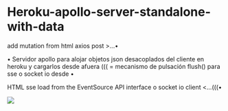 # Heroku-apollo-server-standalone-with-data

add mutation from html axios post >...• 

• Servidor apollo para alojar objetos json desacoplados del cliente en heroku y cargarlos desde afuera
((( = mecanismo de pulsación flush() para sse o socket io desde •

HTML sse load from the EventSource API interface o socket io client <...(((•

<img src="https://user-images.githubusercontent.com/25323947/72556878-94f69480-386d-11ea-8ef9-ad568d621fb2.png">


